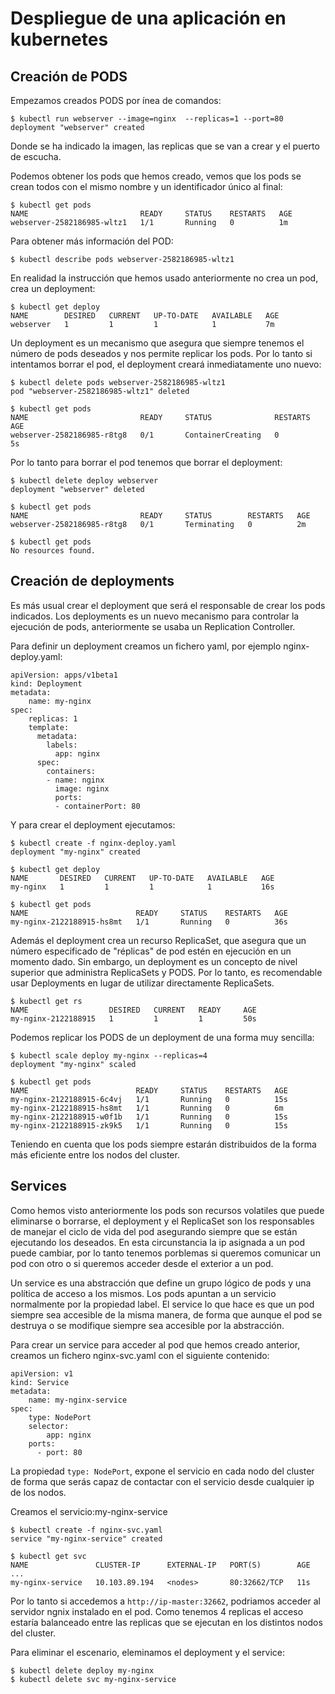 # Despliegue de una aplicación en kubernetes

## Creación de PODS

Empezamos creados PODS por ínea de comandos:

	$ kubectl run webserver --image=nginx  --replicas=1 --port=80
	deployment "webserver" created

Donde se ha indicado la imagen, las replicas que se van a crear y el puerto de escucha.

Podemos obtener los pods que hemos creado, vemos que los pods se crean todos con el mismo nombre y un identificador único al final:

	$ kubectl get pods
	NAME                         READY     STATUS    RESTARTS   AGE
	webserver-2582186985-wltz1   1/1       Running   0          1m

Para obtener más información del POD:

	$ kubectl describe pods webserver-2582186985-wltz1

En realidad la instrucción que hemos usado anteriormente no crea un pod, crea un deployment:

	$ kubectl get deploy
	NAME        DESIRED   CURRENT   UP-TO-DATE   AVAILABLE   AGE
	webserver   1         1         1            1           7m

Un deployment es un mecanismo que asegura que siempre tenemos el número de pods deseados y nos permite replicar los pods. Por lo tanto si intentamos borrar el pod, el deployment creará inmediatamente uno nuevo:

	$ kubectl delete pods webserver-2582186985-wltz1
	pod "webserver-2582186985-wltz1" deleted
	
	$ kubectl get pods
	NAME                         READY     STATUS              RESTARTS   AGE
	webserver-2582186985-r8tg8   0/1       ContainerCreating   0          5s

Por lo tanto para borrar el pod tenemos que borrar el deployment:

	$ kubectl delete deploy webserver
	deployment "webserver" deleted
	
	$ kubectl get pods
	NAME                         READY     STATUS        RESTARTS   AGE
	webserver-2582186985-r8tg8   0/1       Terminating   0          2m

	$ kubectl get pods
	No resources found.

## Creación de deployments

Es más usual crear el deployment que será el responsable de crear los pods indicados. Los deployments es un nuevo mecanismo para controlar la ejecución de pods, anteriormente se usaba un Replication Controller. 

Para definir un deployment creamos un fichero yaml, por ejemplo nginx-deploy.yaml:

	apiVersion: apps/v1beta1
	kind: Deployment
	metadata:
	    name: my-nginx
	spec:
	    replicas: 1
	    template:
	      metadata:
	        labels:
	          app: nginx
	      spec:
	        containers:
	        - name: nginx
	          image: nginx
	          ports:
	          - containerPort: 80

Y para crear el deployment ejecutamos:

	$ kubectl create -f nginx-deploy.yaml
	deployment "my-nginx" created

	$ kubectl get deploy
	NAME       DESIRED   CURRENT   UP-TO-DATE   AVAILABLE   AGE
	my-nginx   1         1         1            1           16s

	$ kubectl get pods
	NAME                        READY     STATUS    RESTARTS   AGE
	my-nginx-2122188915-hs8mt   1/1       Running   0          36s

Además el deployment crea un recurso ReplicaSet, que asegura que un número especificado de "réplicas" de pod estén en ejecución en un momento dado. Sin embargo, un deployment es un concepto de nivel superior que administra ReplicaSets y PODS. Por lo tanto, es recomendable usar Deployments en lugar de utilizar directamente ReplicaSets.

	$ kubectl get rs
	NAME                  DESIRED   CURRENT   READY     AGE
	my-nginx-2122188915   1         1         1         50s

Podemos replicar los PODS de un deployment de una forma muy sencilla:

	$ kubectl scale deploy my-nginx --replicas=4
	deployment "my-nginx" scaled

	$ kubectl get pods
	NAME                        READY     STATUS    RESTARTS   AGE
	my-nginx-2122188915-6c4vj   1/1       Running   0          15s
	my-nginx-2122188915-hs8mt   1/1       Running   0          6m
	my-nginx-2122188915-w0f1b   1/1       Running   0          15s
	my-nginx-2122188915-zk9k5   1/1       Running   0          15s

Teniendo en cuenta que los pods siempre estarán distribuidos de la forma más eficiente entre los nodos del cluster.

## Services

Como hemos visto anteriormente los pods son recursos volatiles que puede eliminarse o borrarse, el deployment y el ReplicaSet son los responsables de manejar el ciclo de vida del pod asegurando siempre que se están ejecutando los deseados. En esta circunstancia la ip asignada a un pod puede cambiar, por lo tanto tenemos porblemas si queremos comunicar un pod con otro o si queremos acceder desde el exterior a un pod.

Un service es una abstracción que define un grupo lógico de pods y una política de acceso a los mismos. Los pods apuntan a un servicio normalmente por la propiedad label.  El service lo que hace es que un pod siempre sea accesible de la misma manera, de forma que aunque el pod se destruya o se modifique siempre sea accesible por la abstracción.

Para crear un service para acceder al pod que hemos creado anterior, creamos un fichero nginx-svc.yaml con el siguiente contenido:

	apiVersion: v1
	kind: Service
	metadata:
	    name: my-nginx-service
	spec:
	    type: NodePort
	    selector:
	        app: nginx
	    ports:
	      - port: 80

La propiedad `type: NodePort`, expone el servicio en cada nodo del cluster de forma que serás capaz de contactar con el servicio desde cualquier ip de los nodos. 

Creamos el servicio:my-nginx-service

	$ kubectl create -f nginx-svc.yaml 
	service "my-nginx-service" created

	$ kubectl get svc
	NAME               CLUSTER-IP      EXTERNAL-IP   PORT(S)        AGE
	...
	my-nginx-service   10.103.89.194   <nodes>       80:32662/TCP   11s

Por lo tanto si accedemos a `http://ip-master:32662`, podriamos acceder al servidor ngnix instalado en el pod. Como tenemos 4 replicas el acceso estaría balanceado entre las replicas que se ejecutan en los distintos nodos del cluster.

Para eliminar el escenario, eleminamos el deployment y el service:

	$ kubectl delete deploy my-nginx
	$ kubectl delete svc my-nginx-service

